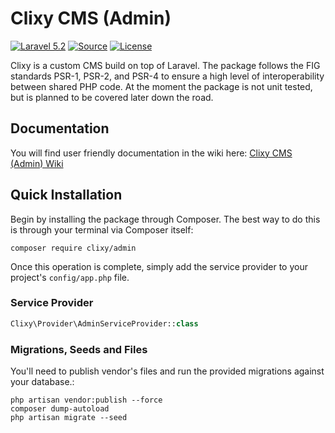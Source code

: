 Clixy CMS (Admin)
================
[![Laravel 5.2](https://img.shields.io/badge/Laravel-5.2-orange.svg?style=flat-square)](http://laravel.com)
[![Source](http://img.shields.io/badge/source-popjelev/clixy.admin-blue.svg?style=flat-square)](https://github.com/popjelev/clixy.admin)
[![License](http://img.shields.io/badge/license-MIT-brightgreen.svg?style=flat-square)](https://tldrlegal.com/license/mit-license)

Clixy is a custom CMS build on top of Laravel.
The package follows the FIG standards PSR-1, PSR-2, and PSR-4 to ensure a high level of interoperability between shared PHP code. At the moment the package is not unit tested, but is planned to be covered later down the road.

Documentation
-------------
You will find user friendly documentation in the wiki here: [Clixy CMS (Admin) Wiki](https://github.com/popjelev/clixy.admin/wiki)

Quick Installation
------------------
Begin by installing the package through Composer. The best way to do this is through your terminal via Composer itself:

```
composer require clixy/admin
```

Once this operation is complete, simply add the service provider to your project's `config/app.php` file.

### Service Provider
```php
Clixy\Provider\AdminServiceProvider::class
```

### Migrations, Seeds and Files
You'll need to publish vendor's files and run the provided migrations against your database.:
```
php artisan vendor:publish --force
composer dump-autoload
php artisan migrate --seed